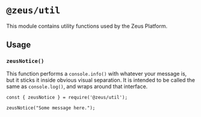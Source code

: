 # `@zeus/util`

This module contains utility functions used by the Zeus Platform.

## Usage

### `zeusNotice()`

This function performs a `console.info()` with whatever your message is, but it sticks it inside obvious visual separation. It is intended to be called the same as `console.log()`, and wraps around that interface.

```
const { zeusNotice } = require('@zeus/util');

zeusNotice("Some message here.");
```
